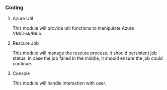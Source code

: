 ### Coding
1. Azure Util

   This module will provide util functions to manipulate Azure VM/Disk/Blob.
2. Rescure Job

   This module will manage the rescure process. It should persistent job status, in case the job failed in the middle, it should ensure the job could continue.
3. Console

   This module will handle interaction with user.
